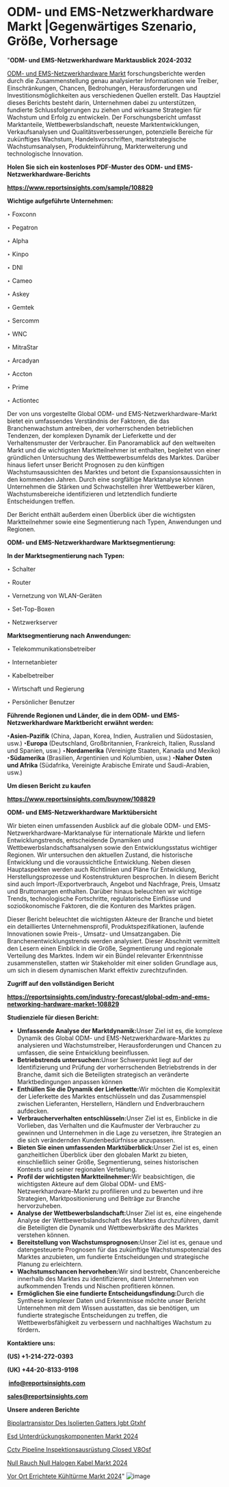 # ODM- und EMS-Netzwerkhardware Markt |Gegenwärtiges Szenario, Größe, Vorhersage

"<strong><b>ODM- und EMS-Netzwerkhardware Marktausblick 2024-2032</b></strong>

<a href=https://www.reportsinsights.com/sample/108829>ODM- und EMS-Netzwerkhardware Markt</a> forschungsberichte werden durch die Zusammenstellung genau analysierter Informationen wie Treiber, Einschränkungen, Chancen, Bedrohungen, Herausforderungen und Investitionsmöglichkeiten aus verschiedenen Quellen erstellt. Das Hauptziel dieses Berichts besteht darin, Unternehmen dabei zu unterstützen, fundierte Schlussfolgerungen zu ziehen und wirksame Strategien für Wachstum und Erfolg zu entwickeln. Der Forschungsbericht umfasst Marktanteile, Wettbewerbslandschaft, neueste Marktentwicklungen, Verkaufsanalysen und Qualitätsverbesserungen, potenzielle Bereiche für zukünftiges Wachstum, Handelsvorschriften, marktstrategische Wachstumsanalysen, Produkteinführung, Markterweiterung und technologische Innovation.

<strong><b>Holen Sie sich ein kostenloses PDF-Muster des ODM- und EMS-Netzwerkhardware-Berichts</b></strong>

<a href=https://www.reportsinsights.com/sample/108829><strong><u>https://www.reportsinsights.com/sample/108829</u></strong></a>

<strong>Wichtige aufgeführte Unternehmen:</strong>

‣ Foxconn

‣ Pegatron

‣ Alpha

‣ Kinpo

‣ DNI

‣ Cameo

‣ Askey

‣ Gemtek

‣ Sercomm

‣ WNC

‣ MitraStar

‣ Arcadyan

‣ Accton

‣ Prime

‣ Actiontec

Der von uns vorgestellte Global ODM- und EMS-Netzwerkhardware-Markt bietet ein umfassendes Verständnis der Faktoren, die das Branchenwachstum antreiben, der vorherrschenden betrieblichen Tendenzen, der komplexen Dynamik der Lieferkette und der Verhaltensmuster der Verbraucher. Ein Panoramablick auf den weltweiten Markt und die wichtigsten Marktteilnehmer ist enthalten, begleitet von einer gründlichen Untersuchung des Wettbewerbsumfelds des Marktes. Darüber hinaus liefert unser Bericht Prognosen zu den künftigen Wachstumsaussichten des Marktes und betont die Expansionsaussichten in den kommenden Jahren. Durch eine sorgfältige Marktanalyse können Unternehmen die Stärken und Schwachstellen ihrer Wettbewerber klären, Wachstumsbereiche identifizieren und letztendlich fundierte Entscheidungen treffen.

Der Bericht enthält außerdem einen Überblick über die wichtigsten Marktteilnehmer sowie eine Segmentierung nach Typen, Anwendungen und Regionen.

<strong>ODM- und EMS-Netzwerkhardware Marktsegmentierung:</strong>

<strong>In der Marktsegmentierung nach Typen:</strong>

‣ Schalter

‣ Router

‣ Vernetzung von WLAN-Geräten

‣ Set-Top-Boxen

‣ Netzwerkserver

<strong>Marktsegmentierung nach Anwendungen:</strong>

‣ Telekommunikationsbetreiber

‣ Internetanbieter

‣ Kabelbetreiber

‣ Wirtschaft und Regierung

‣ Persönlicher Benutzer

<strong><b>Führende Regionen und Länder, die in dem ODM- und EMS-Netzwerkhardware Marktbericht erwähnt werden:</b></strong>

<strong><b>‣Asien-Pazifik</b></strong> (China, Japan, Korea, Indien, Australien und Südostasien, usw.)
<strong><b>‣Europa</b></strong> (Deutschland, Großbritannien, Frankreich, Italien, Russland und Spanien, usw.)
‣<strong><b>Nordamerika</b></strong> (Vereinigte Staaten, Kanada und Mexiko)
<strong><b>‣Südamerika</b></strong> (Brasilien, Argentinien und Kolumbien, usw.)
<strong><b>‣Naher Osten und Afrika</b></strong> (Südafrika, Vereinigte Arabische Emirate und Saudi-Arabien, usw.)

<strong>Um diesen Bericht zu kaufen</strong>

<a href=https://www.reportsinsights.com/buynow/108829><strong><u>https://www.reportsinsights.com/buynow/108829</u></strong></a>

<strong>ODM- und EMS-Netzwerkhardware Marktübersicht</strong>

Wir bieten einen umfassenden Ausblick auf die globale ODM- und EMS-Netzwerkhardware-Marktanalyse für internationale Märkte und liefern Entwicklungstrends, entscheidende Dynamiken und Wettbewerbslandschaftsanalysen sowie den Entwicklungsstatus wichtiger Regionen. Wir untersuchen den aktuellen Zustand, die historische Entwicklung und die voraussichtliche Entwicklung. Neben diesen Hauptaspekten werden auch Richtlinien und Pläne für Entwicklung, Herstellungsprozesse und Kostenstrukturen besprochen. In diesem Bericht sind auch Import-/Exportverbrauch, Angebot und Nachfrage, Preis, Umsatz und Bruttomargen enthalten. Darüber hinaus beleuchten wir wichtige Trends, technologische Fortschritte, regulatorische Einflüsse und sozioökonomische Faktoren, die die Konturen des Marktes prägen.

Dieser Bericht beleuchtet die wichtigsten Akteure der Branche und bietet ein detailliertes Unternehmensprofil, Produktspezifikationen, laufende Innovationen sowie Preis-, Umsatz- und Umsatzangaben. Die Branchenentwicklungstrends werden analysiert. Dieser Abschnitt vermittelt den Lesern einen Einblick in die Größe, Segmentierung und regionale Verteilung des Marktes. Indem wir ein Bündel relevanter Erkenntnisse zusammenstellen, statten wir Stakeholder mit einer soliden Grundlage aus, um sich in diesem dynamischen Markt effektiv zurechtzufinden.

<strong>Zugriff auf den vollständigen Bericht</strong>

<a href=https://reportsinsights.com/industry-forecast/global-odm-and-ems-networking-hardware-market-108829><strong>https://reportsinsights.com/industry-forecast/global-odm-and-ems-networking-hardware-market-108829</strong></a>

<strong>Studienziele für diesen Bericht:</strong>
<ul>
  <li><strong>Umfassende Analyse der Marktdynamik:</strong>Unser Ziel ist es, die komplexe Dynamik des Global ODM- und EMS-Netzwerkhardware-Marktes zu analysieren und Wachstumstreiber, Herausforderungen und Chancen zu umfassen, die seine Entwicklung beeinflussen.</li>
  <li><strong>Betriebstrends untersuchen:</strong>Unser Schwerpunkt liegt auf der Identifizierung und Prüfung der vorherrschenden Betriebstrends in der Branche, damit sich die Beteiligten strategisch an veränderte Marktbedingungen anpassen können</li>
  <li><strong>Enthüllen Sie die Dynamik der Lieferkette:</strong>Wir möchten die Komplexität der Lieferkette des Marktes entschlüsseln und das Zusammenspiel zwischen Lieferanten, Herstellern, Händlern und Endverbrauchern aufdecken.</li>
  <li><strong>Verbraucherverhalten entschlüsseln:</strong>Unser Ziel ist es, Einblicke in die Vorlieben, das Verhalten und die Kaufmuster der Verbraucher zu gewinnen und Unternehmen in die Lage zu versetzen, ihre Strategien an die sich verändernden Kundenbedürfnisse anzupassen.</li>
  <li><strong>Bieten Sie einen umfassenden Marktüberblick:</strong>Unser Ziel ist es, einen ganzheitlichen Überblick über den globalen Markt zu bieten, einschließlich seiner Größe, Segmentierung, seines historischen Kontexts und seiner regionalen Verteilung.</li>
  <li><strong>Profil der wichtigsten Marktteilnehmer:</strong>Wir beabsichtigen, die wichtigsten Akteure auf dem Global ODM- und EMS-Netzwerkhardware-Markt zu profilieren und zu bewerten und ihre Strategien, Marktpositionierung und Beiträge zur Branche hervorzuheben.</li>
  <li><strong>Analyse der Wettbewerbslandschaft:</strong>Unser Ziel ist es, eine eingehende Analyse der Wettbewerbslandschaft des Marktes durchzuführen, damit die Beteiligten die Dynamik und Wettbewerbskräfte des Marktes verstehen können.</li>
  <li><strong>Bereitstellung von Wachstumsprognosen:</strong>Unser Ziel ist es, genaue und datengesteuerte Prognosen für das zukünftige Wachstumspotenzial des Marktes anzubieten, um fundierte Entscheidungen und strategische Planung zu erleichtern.</li>
  <li><strong>Wachstumschancen hervorheben:</strong>Wir sind bestrebt, Chancenbereiche innerhalb des Marktes zu identifizieren, damit Unternehmen von aufkommenden Trends und Nischen profitieren können.</li>
  <li><strong>Ermöglichen Sie eine fundierte Entscheidungsfindung:</strong>Durch die Synthese komplexer Daten und Erkenntnisse möchte unser Bericht Unternehmen mit dem Wissen ausstatten, das sie benötigen, um fundierte strategische Entscheidungen zu treffen, die Wettbewerbsfähigkeit zu verbessern und nachhaltiges Wachstum zu fördern<strong>.</strong></li>
</ul>
<strong>Kontaktiere uns:</strong>

<strong>(US) +1-214-272-0393</strong>

<strong>(UK) +44-20-8133-9198</strong>

<strong> </strong><a href=info@reportsinsights.com><strong><u>info@reportsinsights.com</u></strong></a>

<a href=sales@reportsinsights.com><strong><u>sales@reportsinsights.com</u></strong></a>

<strong>Unsere anderen Berichte</strong>

<a href=https://de.linkedin.com/pulse/bipolartransistor-des-isolierten-gatters-igbt-gtxhf/>Bipolartransistor Des Isolierten Gatters Igbt Gtxhf</a>

<a href=https://de.linkedin.com/pulse/esd-unterdrückungskomponenten-markt-new-qeahf/>Esd Unterdrückungskomponenten Markt 2024</a>

<a href=https://de.linkedin.com/pulse/cctv-pipeline-inspektionsausrüstung-closed-v8osf/>Cctv Pipeline Inspektionsausrüstung Closed V8Osf</a>

<a href=https://de.linkedin.com/pulse/null-rauch-null-halogen-kabel-markt-in-depth-research-im9qf/>Null Rauch Null Halogen Kabel Markt 2024</a>

<a href=https://de.linkedin.com/pulse/vor-ort-errichtete-kühltürme-markt-größe-wettbewerbsstrategien-40mqf/>Vor Ort Errichtete Kühltürme Markt 2024</a>"
![image](https://github.com/Jaayaachit/RIdynamics/assets/158452289/3e77c0f2-0a56-445b-a2b3-6640a0dfd073)
